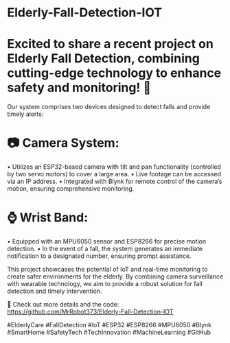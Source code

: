 # Elderly-Fall-Detection-IOT

# Excited to share a recent project on Elderly Fall Detection, combining cutting-edge technology to enhance safety and monitoring! 🌟

Our system comprises two devices designed to detect falls and provide timely alerts:

# 📷 Camera System:

•	Utilizes an ESP32-based camera with tilt and pan functionality (controlled by two servo motors) to cover a large area.
•	Live footage can be accessed via an IP address.
•	Integrated with Blynk for remote control of the camera’s motion, ensuring comprehensive monitoring.

# ⌚ Wrist Band:

•	Equipped with an MPU6050 sensor and ESP8266 for precise motion detection.
•	In the event of a fall, the system generates an immediate notification to a designated number, ensuring prompt assistance.

This project showcases the potential of IoT and real-time monitoring to create safer environments for the elderly. By combining camera surveillance with wearable technology, we aim to provide a robust solution for fall detection and timely intervention.

🔗 Check out more details and the code: https://github.com/MrRobot373/Elderly-Fall-Detection-IOT

#ElderlyCare #FallDetection #IoT #ESP32 #ESP8266 #MPU6050 #Blynk #SmartHome #SafetyTech #TechInnovation #MachineLearning #GitHub

